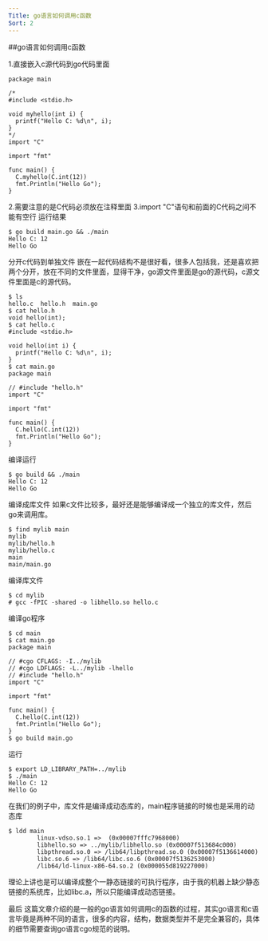 ```yaml
---
Title: go语言如何调用c函数
Sort: 2
---
```

##go语言如何调用c函数

1.直接嵌入c源代码到go代码里面
```
package main

/*
#include <stdio.h>

void myhello(int i) {
  printf("Hello C: %d\n", i);
}
*/
import "C"

import "fmt"

func main() {
  C.myhello(C.int(12))
  fmt.Println("Hello Go");
}
```
2.需要注意的是C代码必须放在注释里面
3.import "C"语句和前面的C代码之间不能有空行
运行结果
```
$ go build main.go && ./main
Hello C: 12
Hello Go
```
分开c代码到单独文件
嵌在一起代码结构不是很好看，很多人包括我，还是喜欢把两个分开，放在不同的文件里面，显得干净，go源文件里面是go的源代码，c源文件里面是c的源代码。
```
$ ls 
hello.c  hello.h  main.go
$ cat hello.h 
void hello(int);
$ cat hello.c
#include <stdio.h>

void hello(int i) {
  printf("Hello C: %d\n", i);
}
$ cat main.go 
package main

// #include "hello.h"
import "C"

import "fmt"

func main() {
  C.hello(C.int(12))
  fmt.Println("Hello Go");
}
```
编译运行
```
$ go build && ./main
Hello C: 12
Hello Go
```
编译成库文件
如果c文件比较多，最好还是能够编译成一个独立的库文件，然后go来调用库。
```
$ find mylib main  
mylib
mylib/hello.h
mylib/hello.c
main
main/main.go
```
编译库文件
```
$ cd mylib
# gcc -fPIC -shared -o libhello.so hello.c
```
编译go程序
```
$ cd main
$ cat main.go 
package main

// #cgo CFLAGS: -I../mylib
// #cgo LDFLAGS: -L../mylib -lhello
// #include "hello.h"
import "C"

import "fmt"

func main() {
  C.hello(C.int(12))
  fmt.Println("Hello Go");
}
$ go build main.go
```
运行
```
$ export LD_LIBRARY_PATH=../mylib
$ ./main 
Hello C: 12
Hello Go
```
在我们的例子中，库文件是编译成动态库的，main程序链接的时候也是采用的动态库
```
$ ldd main
        linux-vdso.so.1 =>  (0x00007fffc7968000)
        libhello.so => ../mylib/libhello.so (0x00007f513684c000)
        libpthread.so.0 => /lib64/libpthread.so.0 (0x00007f5136614000)
        libc.so.6 => /lib64/libc.so.6 (0x00007f5136253000)
        /lib64/ld-linux-x86-64.so.2 (0x000055d819227000)
```
理论上讲也是可以编译成整个一静态链接的可执行程序，由于我的机器上缺少静态链接的系统库，比如libc.a，所以只能编译成动态链接。

最后
这篇文章介绍的是一般的go语言如何调用c的函数的过程，其实go语言和c语言毕竟是两种不同的语言，很多的内容，结构，数据类型并不是完全兼容的，具体的细节需要查询go语言cgo规范的说明。